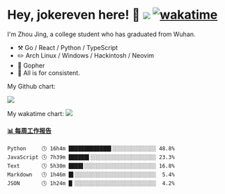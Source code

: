 # Hey, jokereven here! 👋 ![](https://visitor-badge.laobi.icu/badge?page_id=jokereven.readme) [![wakatime](https://wakatime.com/badge/user/eada5769-12fd-41f7-af3d-65254494dce1.svg)](https://wakatime.com/@eada5769-12fd-41f7-af3d-65254494dce1)

I'm Zhou Jing, a college student who has graduated from Wuhan.
-   :hammer_and_pick: Go / React / Python / TypeScript
-   :pencil2: Arch Linux / Windows / Hackintosh / Neovim
-   :seedling: Gopher
-   :thought_balloon: All is for consistent.

My Github chart:

![](https://ghchart.rshah.org/JonnieWayy)

My wakatime chart:
![](https://wakatime.com/share/@jokereven/1679dc82-4bf9-4b63-9203-390d608503de.png)

<!-- waka-box start -->
#### <a href="https://gist.github.com/9f8118785e2d128d746db5f61b0e0a2a" target="_blank">📊 每周工作报告</a>
```text
Python     🕓 16h4m █████████████▋░░░░░░░░░░░░░░ 48.8%
JavaScript 🕓 7h39m ██████▌░░░░░░░░░░░░░░░░░░░░░ 23.3%
Text       🕓 5h30m ████▋░░░░░░░░░░░░░░░░░░░░░░░ 16.8%
Markdown   🕓 1h46m █▌░░░░░░░░░░░░░░░░░░░░░░░░░░  5.4%
JSON       🕓 1h24m █▏░░░░░░░░░░░░░░░░░░░░░░░░░░  4.2%
```
<!-- Powered by https://github.com/journey-ad/waka-box-go . -->
<!-- waka-box end -->
